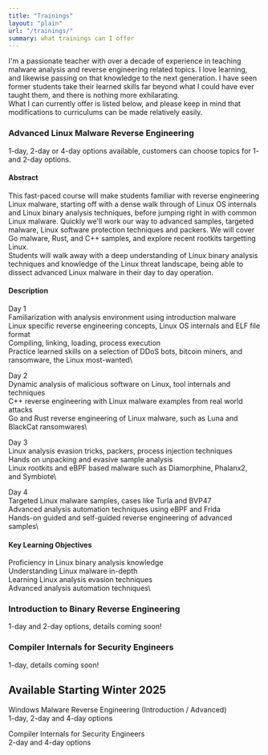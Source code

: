 ```yaml
---
title: "Trainings"
layout: "plain"
url: "/trainings/"
summary: what trainings can I offer
---
```


I'm a passionate teacher with over a decade of experience in teaching malware analysis and reverse engineering
related topics. I love learning, and likewise passing on that knowledge to the next generation. I have seen 
former students take their learned skills far beyond what I could have ever taught them, and there is nothing 
more exhilarating. \
What I can currently offer is listed below, and please keep in mind that modifications to curriculums can be made
relatively easily.

### Advanced Linux Malware Reverse Engineering

1-day, 2-day or 4-day options available, customers can choose topics for 1- and 2-day options. 

#### Abstract

This fast-paced course will make students familiar with reverse engineering Linux malware, starting
off with a dense walk through of Linux OS internals and Linux binary analysis techniques, before jumping
right in with common Linux malware. Quickly we'll work our way to advanced samples, targeted malware, Linux
software protection techniques and packers. We will cover Go malware, Rust, and C++ samples, and explore recent
rootkits targetting Linux.\
Students will walk away with a deep understanding of Linux binary analysis techniques and knowledge
of the Linux threat landscape, being able to dissect advanced Linux malware in their day to day
operation.

#### Description

Day 1 \
Familiarization with analysis environment using introduction malware\
Linux specific reverse engineering concepts, Linux OS internals and ELF file format\
Compiling, linking, loading, process execution\
Practice learned skills on a selection of DDoS bots, bitcoin miners, and ransomware, the Linux most-wanted\

Day 2 \
Dynamic analysis of malicious software on Linux, tool internals and techniques\
C++ reverse engineering with Linux malware examples from real world attacks\
Go and Rust reverse engineering of Linux malware, such as Luna and BlackCat ransomwares\

Day 3 \
Linux analysis evasion tricks, packers, process injection techniques\
Hands on unpacking and evasive sample analysis\
Linux rootkits and eBPF based malware such as Diamorphine, Phalanx2, and Symbiote\

Day 4 \
Targeted Linux malware samples, cases like Turla and BVP47\
Advanced analysis automation techniques using eBPF and Frida\
Hands-on guided and self-guided reverse engineering of advanced samples\

#### Key Learning Objectives

Proficiency in Linux binary analysis knowledge\
Understanding Linux malware in-depth\
Learning Linux analysis evasion techniques\
Advanced analysis automation techniques\

### Introduction to Binary Reverse Engineering 
1-day and 2-day options, details coming soon!

### Compiler Internals for Security Engineers
1-day, details coming soon! 
 
## Available Starting Winter 2025

Windows Malware Reverse Engineering (Introduction / Advanced) \
1-day, 2-day and 4-day options

Compiler Internals for Security Engineers \
2-day and 4-day options
